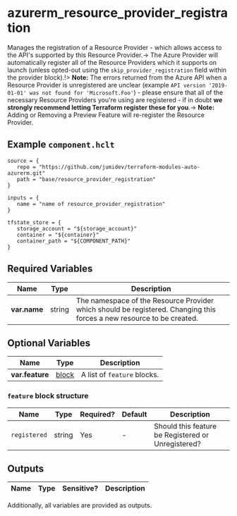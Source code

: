 # azurerm_resource_provider_registration

Manages the registration of a Resource Provider - which allows access to the API's supported by this Resource Provider.-> The Azure Provider will automatically register all of the Resource Providers which it supports on launch (unless opted-out using the `skip_provider_registration` field within the provider block).!> **Note:** The errors returned from the Azure API when a Resource Provider is unregistered are unclear (example `API version '2019-01-01' was not found for 'Microsoft.Foo'`) - please ensure that all of the necessary Resource Providers you're using are registered - if in doubt **we strongly recommend letting Terraform register these for you**.-> **Note:** Adding or Removing a Preview Feature will re-register the Resource Provider.

## Example `component.hclt`

```hcl
source = {
   repo = "https://github.com/jumidev/terraform-modules-auto-azurerm.git" 
   path = "base/resource_provider_registration" 
}

inputs = {
   name = "name of resource_provider_registration" 
}

tfstate_store = {
   storage_account = "${storage_account}" 
   container = "${container}" 
   container_path = "${COMPONENT_PATH}" 
}

```

## Required Variables

| Name | Type |  Description |
| ---- | --------- |  ----------- |
| **var.name** | string |  The namespace of the Resource Provider which should be registered. Changing this forces a new resource to be created. | 

## Optional Variables

| Name | Type |  Description |
| ---- | --------- |  ----------- |
| **var.feature** | [block](#feature-block-structure) |  A list of `feature` blocks. | 

### `feature` block structure

| Name | Type | Required? | Default | Description |
| ---- | ---- | --------- | ------- | ----------- |
| `registered` | string | Yes | - | Should this feature be Registered or Unregistered? |



## Outputs

| Name | Type | Sensitive? | Description |
| ---- | ---- | --------- | --------- |

Additionally, all variables are provided as outputs.
